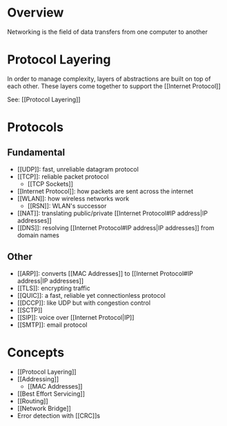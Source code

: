 # Overview
Networking is the field of data transfers from one computer to another

# Protocol Layering
In order to manage complexity, layers of abstractions are built on top of each other. These layers come together to support the [[Internet Protocol]]

See: [[Protocol Layering]]

# Protocols
## Fundamental
- [[UDP]]: fast, unreliable datagram protocol
- [[TCP]]: reliable packet protocol
	- [[TCP Sockets]]
- [[Internet Protocol]]: how packets are sent across the internet
- [[WLAN]]: how wireless networks work
	- [[RSN]]: WLAN's successor
- [[NAT]]: translating public/private [[Internet Protocol#IP address|IP addresses]]
- [[DNS]]: resolving [[Internet Protocol#IP address|IP addresses]] from domain names

## Other
- [[ARP]]: converts [[MAC Addresses]] to [[Internet Protocol#IP address|IP addresses]]
- [[TLS]]: encrypting traffic
- [[QUIC]]: a fast, reliable yet connectionless protocol
- [[DCCP]]: like UDP but with congestion control
- [[SCTP]]
- [[SIP]]: voice over [[Internet Protocol|IP]]
- [[SMTP]]: email protocol

# Concepts
- [[Protocol Layering]]
- [[Addressing]]
	- [[MAC Addresses]]
- [[Best Effort Servicing]]
- [[Routing]]
- [[Network Bridge]]
- Error detection with [[CRC]]s